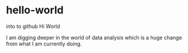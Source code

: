 # hello-world
into to github
Hi World

I am digging deeper in the world of data analysis which is a huge change from what I am currently doing.
